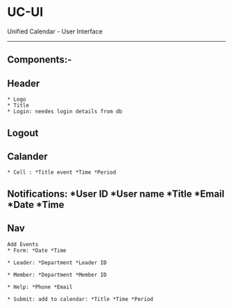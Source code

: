 # UC-UI
Unified Calendar - User Interface


-----------------------------------
## Components:-

  ## Header 
    * Logo
    * Title
    * Login: needes login details from db 
  
  ## Logout
  
  ## Calander
    * Cell : *Title event *Time *Period 
   
  ## Notifications: *User ID *User name *Title *Email *Date *Time
   
  ## Nav
   
    Add Events
    * Form: *Date *Time
   
    * Leader: *Department *Leader ID
   
    * Member: *Department *Member ID
   
    * Help: *Phone *Email 
   
    * Submit: add to calendar: *Title *Time *Period 
